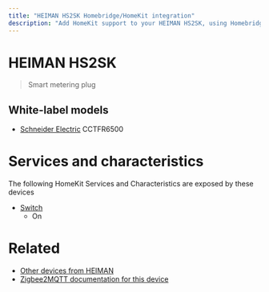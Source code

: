 ```yaml
---
title: "HEIMAN HS2SK Homebridge/HomeKit integration"
description: "Add HomeKit support to your HEIMAN HS2SK, using Homebridge, Zigbee2MQTT and homebridge-z2m."
---
```

<!---
This file has been GENERATED using src/docgen/docgen.ts
DO NOT EDIT THIS FILE MANUALLY!
-->
# HEIMAN HS2SK
> Smart metering plug


## White-label models
* [Schneider Electric](../index.md#schneider_electric) CCTFR6500

# Services and characteristics
The following HomeKit Services and Characteristics are exposed by
these devices

* [Switch](../../switch.md)
  * On


# Related
* [Other devices from HEIMAN](../index.md#heiman)
* [Zigbee2MQTT documentation for this device](https://www.zigbee2mqtt.io/devices/HS2SK.html)